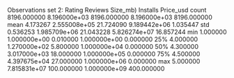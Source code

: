 Observations set 2:
	Rating	Reviews	Size_mb)	Installs	Price_usd
count	8196.000000	8.196000e+03	8196.000000	8.196000e+03	8196.000000
mean	4.173267	2.555008e+05	21.724090	9.189442e+06	1.035447
std	0.536253	1.985709e+06	21.043228	5.826274e+07	16.857244
min	1.000000	1.000000e+00	0.010000	1.000000e+00	0.000000
25%	4.000000	1.270000e+02	5.800000	1.000000e+04	0.000000
50%	4.300000	3.017000e+03	18.000000	1.000000e+05	0.000000
75%	4.500000	4.397675e+04	27.000000	1.000000e+06	0.000000
max	5.000000	7.815831e+07	100.000000	1.000000e+09	400.000000

